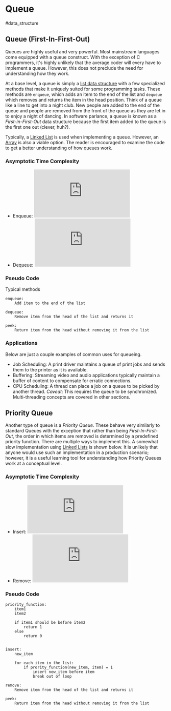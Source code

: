 # Queue
#data_structure

## Queue (First-In-First-Out)
Queues are highly useful and very powerful.  Most mainstream languages come
equipped with a queue construct. With the exception of C programmers, it's
highly unlikely that the average coder will every have to implement a queue.
However, this does not preclude the need for understanding how they work.

At a base level, a queue is simply a [list data
structure](../list_data_structures) with a few specialized methods that make it
uniquely suited for some programming tasks. These methods are `enqueue`, which
adds an item to the end of the list and `dequeue` which removes and returns the
item in the head position. Think of a queue like a line to get into a night
club. New people are added to the end of the queue and people are removed from
the front of the queue as they are let in to enjoy a night of dancing. In
software parlance, a queue is known as a *First-in-First-Out* data structure
because the first item added to the queue is the first one out (clever, huh?).

Typically, a [Linked List](../list_data_structures/README.md#linked-lists) is
used when implementing a queue. However, an
[Array](../list_data_structures/README.md#arrays) is also a viable option. The
reader is encouraged to examine the code to get a better understanding of how
queues work.

### Asymptotic Time Complexity
* Enqueue: ![O(1)](https://latex.codecogs.com/gif.latex?O(1) "O(1)")
* Dequeue: ![O(1)](https://latex.codecogs.com/gif.latex?O(1) "O(1)")

### Pseudo Code
Typical methods

```
enqueue:
    Add item to the end of the list

dequeue:
    Remove item from the head of the list and returns it

peek:
    Return item from the head without removing it from the list
```

### Applications

Below are just a couple examples of common uses for queueing.

* Job Scheduling: A print driver maintains a queue of print jobs and sends them
    to the printer as it is available.
* Buffering: Streaming video and audio applications typically maintain a buffer
    of content to compensate for erratic connections.
* CPU Scheduling: A thread can place a job on a queue to be picked by another
    thread. *Caveat*: This requires the queue to be synchronized.
    Multi-threading concepts are covered in other sections.

## Priority Queue
Another type of queue is a *Priority Queue*. These behave very similarly to
standard Queues with the exception that rather than being *First-In-First-Out*,
the order in which items are removed is determined by a predefined priority
function. There are multiple ways to implement this. A somewhat slow
implementation using [Linked
Lists](../list_data_structures/README.md#linked-list) is shown below. It is
unlikely that anyone would use such an implementation in a production scenario;
however, it is a useful learning tool for understanding how Priority Queues work
at a conceptual level.

### Asymptotic Time Complexity
* Insert: ![O(n)](https://latex.codecogs.com/gif.latex?O(n) "O(n)")
* Remove: ![O(1)](https://latex.codecogs.com/gif.latex?O(1) "O(1)")

### Pseudo Code

```
priority_function:
    item1
    item2

    if item1 should be before item2
        return 1
    else
        return 0


insert:
    new_item

    for each item in the list:
        if prority_function(new_item, item) = 1
            insert new_item before item
            break out of loop

remove:
    Remove item from the head of the list and returns it

peek:
    Return item from the head without removing it from the list
```

